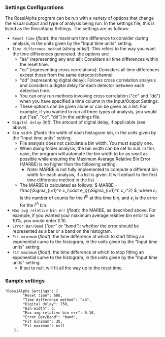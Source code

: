 ### Settings Configurations

The RossiAlpha program can be run with a variety of options that change the visual output and type of analysis being run. In the settings file, this is listed as the RossiAlpha Settings. The settings are as follows: 
* `Reset time` (*float*): the maximum time difference to consider during analysis, in the units given by the "Input time units" setting.
* `Time difference method` (*string* or *list*): This refers to the way you want the time differences generated. the options are:  
    * "aa" (representing any and all): Considers all time differences within the reset time.
    * "cc" (representing cross correlations): Considers all time differences except those from the same detector/channel.
    * "dd" (representing digital delay): Follows cross correlation analysis and considers a digital delay for each detector between each detection time.
    * You can only run methods involving cross correlation ("cc" and "dd") when you have specified a time column in the Input/Output Settings.
    * These options can be given alone or can be given as a list. For example, if you wanted to run all three types of analysis, you would put ["aa", "cc", "dd"] in the settings file.
* `Digital delay` (*int*): The amount of digital delay, if applicable (see above).
* `Bin width` (*float*): the width of each histogram bin, in the units given by the "Input time units" setting.
    * File analysis does not calculate a bin width. You must supply one.
    * When doing folder analysis, the bin width can be set to null. In this case, the program will automate the bin width to be as small as possible while ensuring the Maximum Average Relative Bin Error (MARBE) is no higher than the following setting.
        * Note: MARBE is not fully implemented to compute a different bin width for each analysis, if a list is given. It will default to the first time difference method in the list.
    * The MARBE is calculated as follows:
$`
MARBE = \frac{\Sigma_{i=1}^n c_i\cdot e_i}{\Sigma_{i=1}^n c_i^2}
`$, where $`c_i`$ is the number of counts for the $`i^{th}`$ at this time bin, and $`e_i`$ is the error for the $`i^{th}`$ bin.
* `Max avg relative bin err` (*float*): the MARBE, as described above. For example, if you wanted your maximum average relative bin error to be 10%, you would enter 0.10.
* `Error Bar/Band` (*"bar" or "band"*): whether the error should be represented as a bar or a band on the histogram.
* `Fit minimum` (*float*): the time difference at which to start fitting an exponential curve to the histogram, in the units given by the "Input time units" setting.
* `Fit maximum` (*float*): the time difference at which to stop fitting an exponential curve to the histogram, in the units given by the "Input time units" setting.
    * If set to null, will fit all the way up to the reset time.


### Sample settings
```
"RossiAlpha Settings": {
        "Reset time": 500,
        "Time difference method": "aa",
        "Digital delay": 750,
        "Bin width": 3,
        "Max avg relative bin err": 0.10,
        "Error Bar/Band": "band",
        "Fit minimum": 30,
        "Fit maximum": null
    },
```